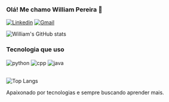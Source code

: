
### Olá! Me chamo William Pereira 👋

[![Linkedin](https://img.shields.io/badge/LinkedIn-0077B5?style=for-the-badge&logo=linkedin&logoColor=white)](https://www.linkedin.com/in/will-per/)
[![Gmail](https://img.shields.io/badge/Gmail-D14836?style=for-the-badge&logo=gmail&logoColor=white)](mailto:almeidapereirast@gmail.com)

![William's GitHub stats](https://github-readme-stats.vercel.app/api?username=weep-dev&show_icons=true&theme=tokyonight)

### Tecnologia que uso

<div style="display: inline_block">
    <img align="center" alt="python" src="https://img.shields.io/badge/Python-14354C?style=for-the-badge&logo=python&logoColor=white"/>
    <img align="center" alt="cpp" src="https://img.shields.io/badge/C%2B%2B-00599C?style=for-the-badge&logo=c%2B%2B&logoColor=white"/>
    <img align="center" alt="java" src="https://img.shields.io/badge/Java-ED8B00?style=for-the-badge&logo=openjdk&logoColor=white"/>
</div><br/>


![Top Langs](https://github-readme-stats.vercel.app/api/top-langs/?username=weep-dev&layout=compact&theme=tokyonight)

Apaixonado por tecnologias e sempre buscando aprender mais.

